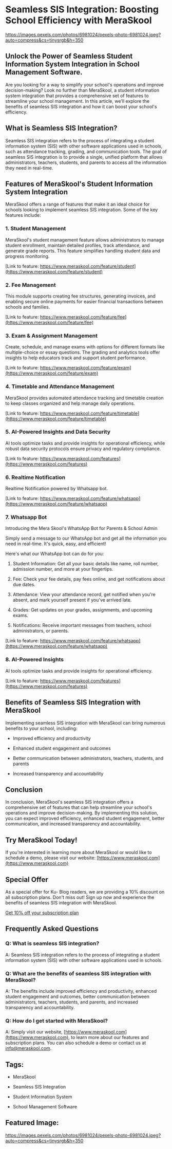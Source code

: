 # Seamless SIS Integration: Boosting School Efficiency with MeraSkool

https://images.pexels.com/photos/6981024/pexels-photo-6981024.jpeg?auto=compress&cs=tinysrgb&h=350

## Unlock the Power of Seamless Student Information System Integration in School Management Software.

Are you looking for a way to simplify your school's operations and improve decision-making? Look no further than MeraSkool, a student information system integration that provides a comprehensive set of features to streamline your school management. In this article, we'll explore the benefits of seamless SIS integration and how it can boost your school's efficiency.

## What is Seamless SIS Integration?

Seamless SIS integration refers to the process of integrating a student information system (SIS) with other software applications used in schools, such as attendance tracking, grading, and communication tools. The goal of seamless SIS integration is to provide a single, unified platform that allows administrators, teachers, students, and parents to access all the information they need in real-time.

## Features of MeraSkool's Student Information System Integration

MeraSkool offers a range of features that make it an ideal choice for schools looking to implement seamless SIS integration. Some of the key features include:

### 1. Student Management

MeraSkool's student management feature allows administrators to manage student enrollment, maintain detailed profiles, track attendance, and generate grade reports. This feature simplifies handling student data and progress monitoring.

[Link to feature: https://www.meraskool.com/feature/student](https://www.meraskool.com/feature/student)

### 2. Fee Management

This module supports creating fee structures, generating invoices, and enabling secure online payments for easier financial transactions between schools and families.

[Link to feature: https://www.meraskool.com/feature/fee](https://www.meraskool.com/feature/fee)

### 3. Exam & Assignment Management

Create, schedule, and manage exams with options for different formats like multiple-choice or essay questions. The grading and analytics tools offer insights to help educators track and support student performance.

[Link to feature: https://www.meraskool.com/feature/exam](https://www.meraskool.com/feature/exam)

### 4. Timetable and Attendance Management

MeraSkool provides automated attendance tracking and timetable creation to keep classes organized and help manage daily operations.

[Link to feature: https://www.meraskool.com/feature/timetable](https://www.meraskool.com/feature/timetable)

### 5. AI-Powered Insights and Data Security

AI tools optimize tasks and provide insights for operational efficiency, while robust data security protocols ensure privacy and regulatory compliance.

[Link to feature: https://www.meraskool.com/features](https://www.meraskool.com/features)

### 6. Realtime Notification

Realtime Notification powered by Whatsapp bot.

[Link to feature: https://www.meraskool.com/feature/whatsapp](https://www.meraskool.com/feature/whatsapp)

### 7. Whatsapp Bot

Introducing the Mera Skool's WhatsApp Bot for Parents & School Admin

Simply send a message to our WhatsApp bot and get all the information you need in real-time. It's quick, easy, and efficient!

Here's what our WhatsApp bot can do for you:

1. Student Information: Get all your basic details like name, roll number, admission number, and more at your fingertips.

2. Fee: Check your fee details, pay fees online, and get notifications about due dates.

3. Attendance: View your attendance record, get notified when you're absent, and mark yourself present if you've arrived late.

4. Grades: Get updates on your grades, assignments, and upcoming exams.

5. Notifications: Receive important messages from teachers, school administrators, or parents.

[Link to feature: https://www.meraskool.com/feature/whatsapp](https://www.meraskool.com/feature/whatsapp)

### 8. AI-Powered Insights

AI tools optimize tasks and provide insights for operational efficiency.

[Link to feature: https://www.meraskool.com/features](https://www.meraskool.com/features)

## Benefits of Seamless SIS Integration with MeraSkool

Implementing seamless SIS integration with MeraSkool can bring numerous benefits to your school, including:

* Improved efficiency and productivity

* Enhanced student engagement and outcomes

* Better communication between administrators, teachers, students, and parents

* Increased transparency and accountability

## Conclusion

In conclusion, MeraSkool's seamless SIS integration offers a comprehensive set of features that can help streamline your school's operations and improve decision-making. By implementing this solution, you can expect improved efficiency, enhanced student engagement, better communication, and increased transparency and accountability.

## Try MeraSkool Today!

If you're interested in learning more about MeraSkool or would like to schedule a demo, please visit our website: [https://www.meraskool.com](https://www.meraskool.com)

## Special Offer

As a special offer for Ku- Blog readers, we are providing a 10% discount on all subscription plans. Don't miss out! Sign up now and experience the benefits of seamless SIS integration with MeraSkool.

[Get 10% off your subscription plan](https://www.meraskool.com)

## Frequently Asked Questions

### Q: What is seamless SIS integration?

A: Seamless SIS integration refers to the process of integrating a student information system (SIS) with other software applications used in schools.

### Q: What are the benefits of seamless SIS integration with MeraSkool?

A: The benefits include improved efficiency and productivity, enhanced student engagement and outcomes, better communication between administrators, teachers, students, and parents, and increased transparency and accountability.

### Q: How do I get started with MeraSkool?

A: Simply visit our website, [https://www.meraskool.com](https://www.meraskool.com), to learn more about our features and subscription plans. You can also schedule a demo or contact us at [info@meraskool.com](mailto:info@meraskool.com).

## Tags:

* MeraSkool

* Seamless SIS Integration

* Student Information System

* School Management Software

## Featured Image:

https://images.pexels.com/photos/6981024/pexels-photo-6981024.jpeg?auto=compress&cs=tinysrgb&h=350